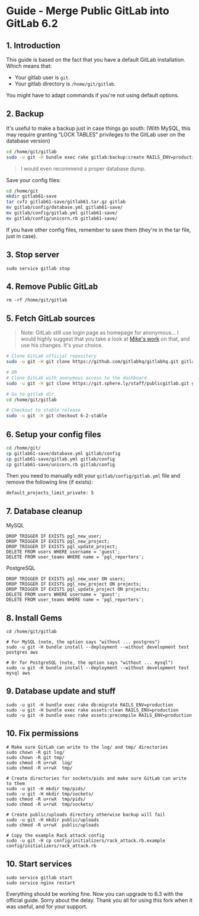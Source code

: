 # Guide - Merge Public GitLab into GitLab 6.2

## 1. Introduction

This guide is based on the fact that you have a default GitLab installation. Which means that:

 * Your gitlab user is `git`.
 * Your gitlab directory is `/home/git/gitlab`.

You might have to adapt commands if you're not using default options.

## 2. Backup

It's useful to make a backup just in case things go south: (With MySQL, this may require granting "LOCK TABLES" privileges to the GitLab user on the database version)


```bash
cd /home/git/gitlab
sudo -u git -H bundle exec rake gitlab:backup:create RAILS_ENV=production
```

> I would even recommend a proper database dump.

Save your config files:

```bash
cd /home/git
mkdir gitlab61-save
tar cvfz gitlab61-save/gitlab61.tar.gz gitlab
mv gitlab/config/database.yml gitlab61-save/
mv gitlab/config/gitlab.yml gitlab61-save/
mv gitlab/config/unicorn.rb gitlab61-save/
```

If you have other config files, remember to save them (they're in the tar file, just in case).

## 3. Stop server

    sudo service gitlab stop


## 4. Remove Public GitLab

    rm -rf /home/git/gitlab

## 5. Fetch GitLab sources

> Note: GitLab still use login page as homepage for anonymous... I would highly suggest that you take a look at [Mike's work](https://git.sphere.ly/staff/publicgitlab/commit/fc9586ac52b893d1a5b5babee2f35d29713db13c) on that, and use his changes. It's your choice.

```bash
# Clone GitLab official repository
sudo -u git -H git clone https://github.com/gitlabhq/gitlabhq.git gitlab

# OR
# Clone GitLab with anonymous access to the dashboard
sudo -u git -H git clone https://git.sphere.ly/staff/publicgitlab.git gitlab

# Go to gitlab dir
cd /home/git/gitlab

# Checkout to stable release
sudo -u git -H git checkout 6-2-stable
```

## 6. Setup your config files

```bash
cd /home/git/
cp gitlab61-save/database.yml gitlab/config
cp gitlab61-save/gitlab.yml gitlab/config
cp gitlab61-save/unicorn.rb gitlab/config
```

Then you need to manually edit your `gitlab/config/gitlab.yml` file and remove the following line (if exists):

    default_projects_limit_private: 5

## 7. Database cleanup

MySQL

```
DROP TRIGGER IF EXISTS pgl_new_user;
DROP TRIGGER IF EXISTS pgl_new_project;
DROP TRIGGER IF EXISTS pgl_update_project;
DELETE FROM users WHERE username = 'guest';
DELETE FROM user_teams WHERE name = 'pgl_reporters';
```

PostgreSQL
```
DROP TRIGGER IF EXISTS pgl_new_user ON users;
DROP TRIGGER IF EXISTS pgl_new_project ON projects;
DROP TRIGGER IF EXISTS pgl_update_project ON projects;
DELETE FROM users WHERE username = 'guest';
DELETE FROM user_teams WHERE name = 'pgl_reporters';
```

## 8. Install Gems

```
cd /home/git/gitlab

# For MySQL (note, the option says "without ... postgres")
sudo -u git -H bundle install --deployment --without development test postgres aws

# Or for PostgreSQL (note, the option says "without ... mysql")
sudo -u git -H bundle install --deployment --without development test mysql aws
```

## 9. Database update and stuff

```
sudo -u git -H bundle exec rake db:migrate RAILS_ENV=production
sudo -u git -H bundle exec rake assets:clean RAILS_ENV=production
sudo -u git -H bundle exec rake assets:precompile RAILS_ENV=production
```

## 10. Fix permissions

```
# Make sure GitLab can write to the log/ and tmp/ directories
sudo chown -R git log/
sudo chown -R git tmp/
sudo chmod -R u+rwX  log/
sudo chmod -R u+rwX  tmp/

# Create directories for sockets/pids and make sure GitLab can write to them
sudo -u git -H mkdir tmp/pids/
sudo -u git -H mkdir tmp/sockets/
sudo chmod -R u+rwX  tmp/pids/
sudo chmod -R u+rwX  tmp/sockets/

# Create public/uploads directory otherwise backup will fail
sudo -u git -H mkdir public/uploads
sudo chmod -R u+rwX  public/uploads

# Copy the example Rack attack config
sudo -u git -H cp config/initializers/rack_attack.rb.example config/initializers/rack_attack.rb
```

## 10. Start services

```
sudo service gitlab start
sudo service nginx restart
```

Everything should be working fine. Now you can upgrade to 6.3 with the official guide. Sorry about the delay.
Thank you all for using this fork when it was useful, and for your support.